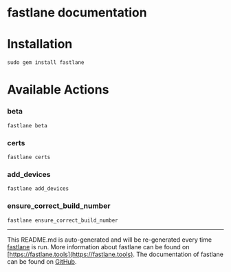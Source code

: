 fastlane documentation
================
# Installation
```
sudo gem install fastlane
```
# Available Actions
### beta
```
fastlane beta
```

### certs
```
fastlane certs
```

### add_devices
```
fastlane add_devices
```

### ensure_correct_build_number
```
fastlane ensure_correct_build_number
```


----

This README.md is auto-generated and will be re-generated every time [fastlane](https://fastlane.tools) is run.
More information about fastlane can be found on [https://fastlane.tools](https://fastlane.tools).
The documentation of fastlane can be found on [GitHub](https://github.com/fastlane/fastlane/tree/master/fastlane).
